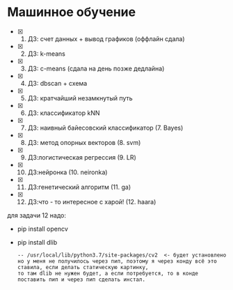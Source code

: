 # Машинное обучение
- [X] 1. ДЗ: счет данных + вывод графиков (оффлайн сдала)
- [X] 2. ДЗ: k-means
- [X] 3. ДЗ: c-means (сдала на день позже дедлайна)
- [X] 4. ДЗ: dbscan + схема
- [X] 5. ДЗ: кратчайший незамкнутый путь
- [X] 6. ДЗ: классификатор kNN
- [X] 7. ДЗ: наивный байесовский классификатор (7. Bayes)
- [X] 8. ДЗ: метод опорных векторов (8. svm)
- [X] 9. ДЗ:логистическая регрессия (9. LR)
- [X] 10. ДЗ:нейронка (10. neironka)
- [X] 11. ДЗ:генетический алгоритм (11. ga)
- [X] 12. ДЗ:что - то интересное с харой!  (12. haara)

для задачи 12 надо: 
- pip install opencv
- pip install dlib
      
      -- /usr/local/lib/python3.7/site-packages/cv2  <- будет установлено 
      но у меня не получилось через пип, поэтому я через конду всё это ставила, если делать статическую картинку, 
      то там dlib не нужен будет, а если потребуется, то в конде поставить пип и через пип сделать инстал. 

